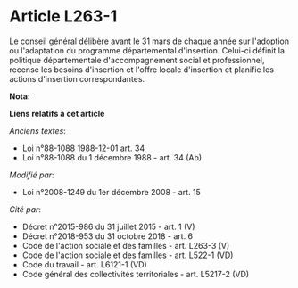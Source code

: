 # Article L263-1

Le conseil général délibère avant le 31 mars de chaque année sur l'adoption ou l'adaptation du programme départemental
d'insertion. Celui-ci définit la politique départementale d'accompagnement social et professionnel, recense les besoins
d'insertion et l'offre locale d'insertion et planifie les actions d'insertion correspondantes.

**Nota:**



**Liens relatifs à cet article**

_Anciens textes_:

  - Loi n°88-1088 1988-12-01 art. 34
  - Loi n°88-1088 du 1 décembre 1988 - art. 34 (Ab)

_Modifié par_:

  - Loi n°2008-1249 du 1er décembre 2008 - art. 15

_Cité par_:

  - Décret n°2015-986 du 31 juillet 2015 - art. 1 (V)
  - Décret n°2018-953 du 31 octobre 2018 - art. 6
  - Code de l'action sociale et des familles - art. L263-3 (V)
  - Code de l'action sociale et des familles - art. L522-1 (VD)
  - Code du travail - art. L6121-1 (VD)
  - Code général des collectivités territoriales - art. L5217-2 (VD)
